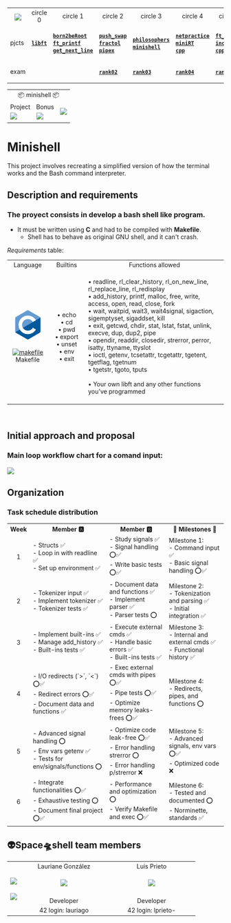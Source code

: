 <div align="center">

<table>
  <tr>
    <th align="center"><a href="https://github.com/LLuisPP/42Cursus/tree/main/"> <img width="30" align="center" src="https://github.com/user-attachments/assets/ac216672-a141-48be-bc53-ae13dd35c799"></a></th>
    <td align="center"> circle 0 </td>
    <td align="center"> circle 1 </td>
    <td align="center"> circle 2 </td>
    <td align="center"> circle 3 </td>
    <td align="center"> circle 4 </td>
    <td align="center"> circle 5 </td>
    <td align="center"> circle 6 </td>
  </tr>
  <tr>
    <td>pjcts</td>
    <td>

[**`libft`**](https://github.com/LLuisPP/42Cursus/tree/main/libft)
    </td>
    <td>

  [**`born2beRoot`**](https://github.com/LLuisPP/42Cursus/tree/main/Born2beRoot)<br>
  [**`ft_printf`**](https://github.com/LLuisPP/42Cursus/tree/main/ft_printf)<br>
  [**`get_next_line`**](https://github.com/LLuisPP/42Cursus/tree/main/get_next_line)
    </td>
    <td>

[**`push_swap`**](https://github.com/LLuisPP/42Cursus/tree/main/push_swap)<br>
[**`fractol`**](https://github.com/LLuisPP/42Cursus/tree/main/fractol)<br>
[**`pipex`**](https://github.com/LLuisPP/42Cursus/tree/main/pipex)
    </td>
    <td>

[**`philosophers`**](https://github.com/LLuisPP/42Cursus/tree/main/philosophers)<br>
[**`minishell`**](https://github.com/LLuisPP/42Cursus/tree/main/minishell)
    </td>
    <td>

[**`netpractice`**]()<br>
[**`miniRT`**]()<br>
[**`cpp`**]()
    </td>
    <td>

[**`ft_irc`**]()<br>
[**`inception`**]()<br>
[**`cpp`**]()
    </td>
    <td>

[**`trascendence`**]()<br>
    </td>
  </tr>
  <tr>
    <td>exam</td>
    <td></td>
    <td></td>
    <td>
      
[**`rank02`**](https://github.com/LLuisPP/42-Exams/tree/main/rank02)</td>
<td>
      
[**`rank03`**](https://github.com/LLuisPP/42-Exams-rank03)</td>
<td>
      
[**`rank04`**](https://github.com/LLuisPP/42-exams-rank04)</td>
<td>
      
[**`rank05`**]()</td>
<td>
  
[**`rank06`**]()</td>
  </tr>
</table>

</div>

<div align="center">

<table>
  <tr>
    <td colspan="4" align="center">📦 minishell 📦</td>
  </tr>
  <tr>
    <td align="center">Project</td>
    <td align="center">Bonus</td>
    <td rowspan="2" align="center"><a href="#"><img width="250" src="https://github.com/user-attachments/assets/06bcc4f2-204c-4bbf-84d2-d61501884245"></a></td>
  </tr>
  <tr>
    <td><a href="#"><img width="95" src="https://github.com/user-attachments/assets/862ed238-2624-453a-a5cd-c3a8ce3617d3"></a></td>
    <td><a href="#"><img width="100" src="https://github.com/LLuisPP/42Cursus/assets/116104082/0df7dd81-56fb-4929-a023-67c7386906dc"></a></td>
  </tr>
</table>

</div>

# Minishell

This project involves recreating a simplified version of how the terminal works and the Bash command interpreter.<br>

<h2>Description and requirements</h2>

<h3 weight="bold">The proyect consists in develop a bash shell like program.</h3>

- It must be written using <b>C</b> and had to be compiled with <b>Makefile</b>.
  - Shell has to behave as original GNU shell, and it can't crash.

<em>Requirements</em> table:

<div align="center">
<table>
  <tr>
    <td align="center" width="100">Language</td>
    <td align="center">Builtins</td>
    <td align="center" width="550">Functions allowed</td>
  </tr>
  <tr>
    <td align="center"><a href="#"><img src="https://raw.githubusercontent.com/devicons/devicon/master/icons/c/c-original.svg" alt="c" width="70" height="70"/></a><br><br><a href="#"><img src="https://github.com/user-attachments/assets/bd668d04-50d1-496a-beb6-2190b1fe9241" alt="makefile" width="50" height="60"/></a><br>Makefile<br>
    </td>
    <td align="center" width="100">• echo <br> • cd <br> • pwd <br> • export <br> • unset <br> • env <br> • exit <br> </td>
    <td align="left" width="330"><br>
      • readline, rl_clear_history, rl_on_new_line, rl_replace_line, rl_redisplay <br>
      • add_history, printf, malloc, free, write, access, open, read, close, fork<br>
      • wait, waitpid, wait3, wait4signal, sigaction, sigemptyset, sigaddset, kill<br>
      • exit, getcwd, chdir, stat, lstat, fstat, unlink, execve, dup, dup2, pipe<br>
      • opendir, readdir, closedir, strerror, perror, isatty, ttyname, ttyslot<br>
      • ioctl, getenv, tcsetattr, tcgetattr, tgetent, tgetflag, tgetnum<br>
      • tgetstr, tgoto, tputs<br><br>
      • Your own libft and any other functions you've programmed<br>
      <br>
      </td>
  </tr>
</table>
</div>
<br>

<h2>Initial approach and proposal</h2>

<h3 weight="bold">Main loop workflow chart for a comand input:</h3>

<a href="#"><img align="center" src="https://github.com/user-attachments/assets/a9ac53f9-7504-4321-a2e1-415df6b5c343"></img></a>

<h2>Organization</h2>

<h3 weight="bold">Task schedule distribution</h3>

<div align="center">

<table>
  <tr>
    <th>Week</th>
    <th>Member 🅰️</th>
    <th>Member 🅱️</th>
    <th>📍 Milestones 📅</th>
  </tr>
  <tr>
    <td align="center">1</td>
    <td>- Structs ✅<br>- Loop in with readline ✅<br>- Set up environment ✅</td>
    <td>- Study signals ✅<br>- Signal handling ⭕✅<br>- Write basic tests ⭕✅</td>
    <td>Milestone 1:<br>- Command input ✅<br>- Basic signal handling ⭕✅</td>
  </tr>
  <tr>
    <td align="center">2</td>
    <td>- Tokenizer input ✅<br>- Implement tokenizer ✅<br>- Tokenizer tests ✅</td>
    <td>- Document data and functions ✅<br>- Implement parser ✅<br>- Parser tests ⭕</td>
    <td>Milestone 2:<br>- Tokenization and parsing ✅<br>- Initial integration ✅</td>
  </tr>
  <tr>
    <td align="center">3</td>
    <td>- Implement built-ins ✅<br>- Manage add_history ✅<br>- Built-ins tests ✅</td>
    <td>- Execute external cmds ✅<br>- Handle basic errors ✅<br>- Built-ins tests ✅</td>
    <td>Milestone 3:<br>- Internal and external cmds ✅<br>- Functional history ✅</td>
  </tr>
  <tr>
    <td align="center">4</td> <td>- I/O redirects (`>`, `<`) ⭕✅<br>- Redirect errors ⭕✅<br>- Document data and functions ✅</td>
    <td>- Exec external cmds with pipes ⭕✅<br>- Pipe tests ⭕✅<br>- Optimize memory leaks-frees ⭕✅</td>
    <td>Milestone 4:<br>- Redirects, pipes, and functions ⭕</td>
  </tr>
    <tr> <td align="center">5</td>
      <td>- Advanced signal handling ⭕<br>- Env vars getenv ✅<br>- Tests for env/signals/functions ⭕</td>
      <td>- Optimize code leak-free ⭕✅<br>- Error handling strerror ⭕<br>- Error handling p/strerror ❌</td>
      <td>Milestone 5:<br>- Advanced signals, env vars ⭕✅<br>- Optimized code ❌</td>
    </tr>
    <tr>
      <td align="center">6</td>
      <td>- Integrate functionalities ⭕✅<br>- Exhaustive testing ⭕<br>- Document final project ⭕✅</td>
      <td>- Performance and optimization ⭕<br>- Verify Makefile and exec ⭕✅</td>
      <td>Milestone 6:<br>- Tested and documented ⭕<br>- Norminette, standards ✅</td>
    </tr>
  </table>

</div>

<h2>👽Space🛸shell team members</h2>

<div align="center">
  
<table>
  <td rowspan="5">
    <a href="#"><img width="150" align="center" src="https://github.com/user-attachments/assets/b0ca0e88-e5c7-4ea7-aaf0-e2c55900e46d"></a><br><br><a href="#"><img width="150" align="center" src="https://github.com/user-attachments/assets/8992fe87-0051-4ab5-a775-cb04d09375e1"></a>
  </td>
  <tr>
    <td align="center" width="190">Lauriane González</td>
    <td align="center" width="190">Luis Prieto</td>
  </tr>
  <tr>
    <td align="center"><br> <a href="https://github.com/Leegon8/minishell"><img width="125" src="https://github.com/user-attachments/assets/2e57f619-5dd7-4a7c-8f43-2a05d8d82722" /></a><br><br></td>
    <td align="center"><br> <a href="#"><img width="130" src="https://github.com/user-attachments/assets/e9a907a4-e31e-458f-a8c5-823420e87756" /></a><br><br></td>
  </tr>
    <td align="center">Developer</td>
    <td align="center">Developer</td>
  </tr>
  <tr>
    <td align="center">42 login: lauriago</td>
    <td align="center">42 login: lprieto-</td>
  </tr>
</table>

</div>
